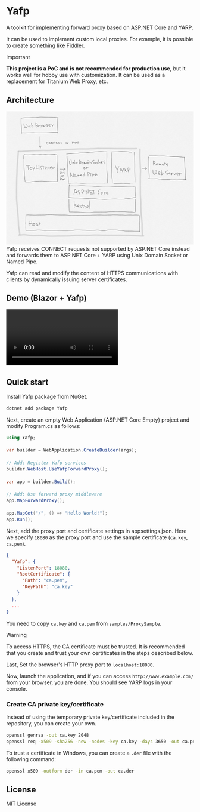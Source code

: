 # Yafp

A toolkit for implementing forward proxy based on ASP.NET Core and YARP.

It can be used to implement custom local proxies. For example, it is possible to create something like Fiddler.

> [!IMPORTANT]
> **This project is a PoC and is not recommended for production use**, but it works well for hobby use with customization.
> It can be used as a replacement for Titanium Web Proxy, etc.

## Architecture
![](docs/image-01.jpg)
Yafp receives CONNECT requests not supported by ASP.NET Core instead and forwards them to ASP.NET Core + YARP using Unix Domain Socket or Named Pipe.

Yafp can read and modify the content of HTTPS communications with clients by dynamically issuing server certificates.

## Demo (Blazor + Yafp)
<video src="https://github.com/mayuki/Yafp/assets/9012/53ce5317-aa18-48ba-8fe4-47172da2933c"></video>

## Quick start

Install Yafp package from NuGet.

```bash
dotnet add package Yafp
```

Next, create an empty Web Application (ASP.NET Core Empty) project and modify Program.cs as follows:

```csharp
using Yafp;

var builder = WebApplication.CreateBuilder(args);

// Add: Register Yafp services
builder.WebHost.UseYafpForwardProxy();

var app = builder.Build();

// Add: Use forward proxy middleware
app.MapForwardProxy();

app.MapGet("/", () => "Hello World!");
app.Run();
```

Next, add the proxy port and certificate settings in appsettings.json. Here we specify `18080` as the proxy port and use the sample certificate (`ca.key`, `ca.pem`).

```json
{
  "Yafp": {
    "ListenPort": 18080,
    "RootCertificate": {
      "Path": "ca.pem",
      "KeyPath": "ca.key"
    }
  },
  ...
}
```
You need to copy `ca.key` and `ca.pem` from `samples/ProxySample`.

> [!WARNING]
> To access HTTPS, the CA certificate must be trusted. It is recommended that you create and trust your own certificates in the steps described below.

Last, Set the browser's HTTP proxy port to `localhost:18080`.

Now, launch the application, and if you can access `http://www.example.com/` from your browser, you are done. You should see YARP logs in your console.

### Create CA private key/certificate

Instead of using the temporary private key/certificate included in the repository, you can create your own.

```bash
openssl genrsa -out ca.key 2048
openssl req -x509 -sha256 -new -nodes -key ca.key -days 3650 -out ca.pem
```

To trust a certificate in Windows, you can create a `.der` file with the following command:

```bash
openssl x509 -outform der -in ca.pem -out ca.der
```

## License
MIT License
